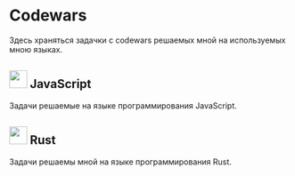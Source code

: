 # Codewars
Здесь храняться задачки с codewars решаемых мной на используемых мною языках.  
  
## <img src="https://cdn.svgporn.com/logos/javascript.svg" height="32px"/> JavaScript  
Задачи решаемые на языке программирования JavaScript.  
  
## <img src="https://cdn.svgporn.com/logos/rust.svg" height="32px"/> Rust  
Задачи решаемы мной на языке программирования Rust.  